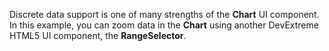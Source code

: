 Discrete data support is&nbsp;one of&nbsp;many strengths of&nbsp;the **Chart** UI component. In&nbsp;this example, you can zoom data in&nbsp;the **Chart** using another DevExtreme HTML5&nbsp;UI component, the **RangeSelector**.